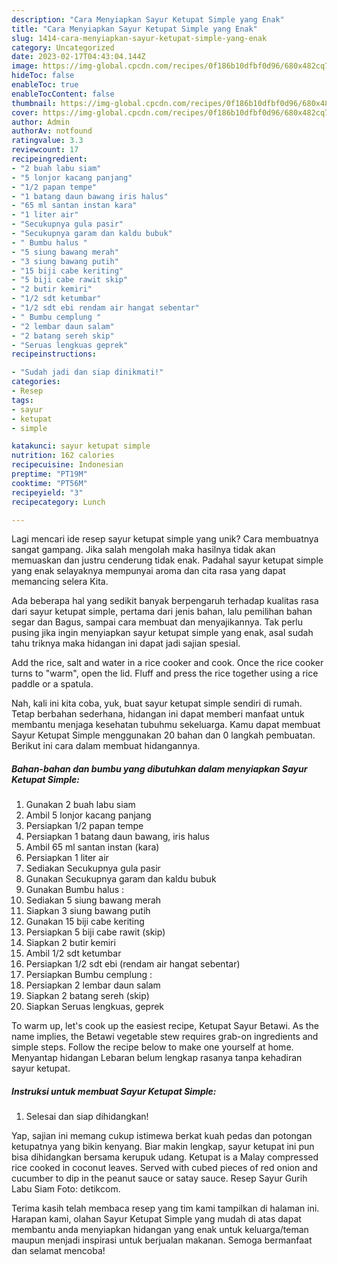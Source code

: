 ```yaml
---
description: "Cara Menyiapkan Sayur Ketupat Simple yang Enak"
title: "Cara Menyiapkan Sayur Ketupat Simple yang Enak"
slug: 1414-cara-menyiapkan-sayur-ketupat-simple-yang-enak
category: Uncategorized
date: 2023-02-17T04:43:04.144Z
image: https://img-global.cpcdn.com/recipes/0f186b10dfbf0d96/680x482cq70/sayur-ketupat-simple-foto-resep-utama.jpg
hideToc: false
enableToc: true
enableTocContent: false
thumbnail: https://img-global.cpcdn.com/recipes/0f186b10dfbf0d96/680x482cq70/sayur-ketupat-simple-foto-resep-utama.jpg
cover: https://img-global.cpcdn.com/recipes/0f186b10dfbf0d96/680x482cq70/sayur-ketupat-simple-foto-resep-utama.jpg
author: Admin
authorAv: notfound
ratingvalue: 3.3
reviewcount: 17
recipeingredient:
- "2 buah labu siam"
- "5 lonjor kacang panjang"
- "1/2 papan tempe"
- "1 batang daun bawang iris halus"
- "65 ml santan instan kara"
- "1 liter air"
- "Secukupnya gula pasir"
- "Secukupnya garam dan kaldu bubuk"
- " Bumbu halus "
- "5 siung bawang merah"
- "3 siung bawang putih"
- "15 biji cabe keriting"
- "5 biji cabe rawit skip"
- "2 butir kemiri"
- "1/2 sdt ketumbar"
- "1/2 sdt ebi rendam air hangat sebentar"
- " Bumbu cemplung "
- "2 lembar daun salam"
- "2 batang sereh skip"
- "Seruas lengkuas geprek"
recipeinstructions:

- "Sudah jadi dan siap dinikmati!"
categories:
- Resep
tags:
- sayur
- ketupat
- simple

katakunci: sayur ketupat simple 
nutrition: 162 calories
recipecuisine: Indonesian
preptime: "PT19M"
cooktime: "PT56M"
recipeyield: "3"
recipecategory: Lunch

---
```





Lagi mencari ide resep sayur ketupat simple yang unik? Cara membuatnya sangat gampang. Jika salah mengolah maka hasilnya tidak akan memuaskan dan justru cenderung tidak enak. Padahal sayur ketupat simple yang enak selayaknya mempunyai aroma dan cita rasa yang dapat memancing selera Kita.





Ada beberapa hal yang sedikit banyak berpengaruh terhadap kualitas rasa dari sayur ketupat simple, pertama dari jenis bahan, lalu pemilihan bahan segar dan Bagus, sampai cara membuat dan menyajikannya. Tak perlu pusing jika ingin menyiapkan sayur ketupat simple yang enak,      asal sudah tahu triknya maka hidangan ini dapat jadi sajian spesial.














Add the rice, salt and water in a rice cooker and cook. Once the rice cooker turns to &#34;warm&#34;, open the lid. Fluff and press the rice together using a rice paddle or a spatula.






Nah, kali ini kita coba, yuk, buat sayur ketupat simple sendiri di rumah. Tetap berbahan sederhana, hidangan ini dapat memberi manfaat untuk membantu menjaga kesehatan tubuhmu sekeluarga. Kamu dapat membuat Sayur Ketupat Simple menggunakan 20 bahan dan 0 langkah pembuatan. Berikut ini cara dalam membuat hidangannya.

<!--inarticleads1-->

##### Bahan-bahan dan bumbu yang dibutuhkan dalam menyiapkan Sayur Ketupat Simple:

1. Gunakan 2 buah labu siam
1. Ambil 5 lonjor kacang panjang
1. Persiapkan 1/2 papan tempe
1. Persiapkan 1 batang daun bawang, iris halus
1. Ambil 65 ml santan instan (kara)
1. Persiapkan 1 liter air
1. Sediakan Secukupnya gula pasir
1. Gunakan Secukupnya garam dan kaldu bubuk
1. Gunakan  Bumbu halus :
1. Sediakan 5 siung bawang merah
1. Siapkan 3 siung bawang putih
1. Gunakan 15 biji cabe keriting
1. Persiapkan 5 biji cabe rawit (skip)
1. Siapkan 2 butir kemiri
1. Ambil 1/2 sdt ketumbar
1. Persiapkan 1/2 sdt ebi (rendam air hangat sebentar)
1. Persiapkan  Bumbu cemplung :
1. Persiapkan 2 lembar daun salam
1. Siapkan 2 batang sereh (skip)
1. Siapkan Seruas lengkuas, geprek


To warm up, let&#39;s cook up the easiest recipe, Ketupat Sayur Betawi. As the name implies, the Betawi vegetable stew requires grab-on ingredients and simple steps. Follow the recipe below to make one yourself at home. Menyantap hidangan Lebaran belum lengkap rasanya tanpa kehadiran sayur ketupat. 

<!--inarticleads2-->

##### Instruksi untuk membuat Sayur Ketupat Simple:


1. Selesai dan siap dihidangkan!

Yap, sajian ini memang cukup istimewa berkat kuah pedas dan potongan ketupatnya yang bikin kenyang. Biar makin lengkap, sayur ketupat ini pun bisa dihidangkan bersama kerupuk udang. Ketupat is a Malay compressed rice cooked in coconut leaves. Served with cubed pieces of red onion and cucumber to dip in the peanut sauce or satay sauce. Resep Sayur Gurih Labu Siam Foto: detikcom. 

Terima kasih telah membaca resep yang tim kami tampilkan di halaman ini. Harapan kami, olahan Sayur Ketupat Simple yang mudah di atas dapat membantu anda menyiapkan hidangan yang enak untuk keluarga/teman maupun menjadi inspirasi untuk berjualan makanan. Semoga bermanfaat dan selamat mencoba!
